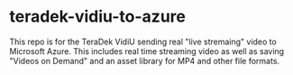 # teradek-vidiu-to-azure
This repo is for the TeraDek VidiU sending real "live stremaing" video to Microsoft Azure. This includes real time streaming video as well as saving "Videos on Demand" and an asset library for MP4 and other file formats. 



